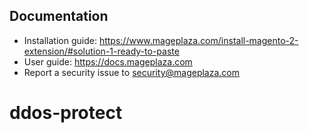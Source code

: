 ## Documentation

- Installation guide: https://www.mageplaza.com/install-magento-2-extension/#solution-1-ready-to-paste
- User guide: https://docs.mageplaza.com
- Report a security issue to security@mageplaza.com
# ddos-protect
